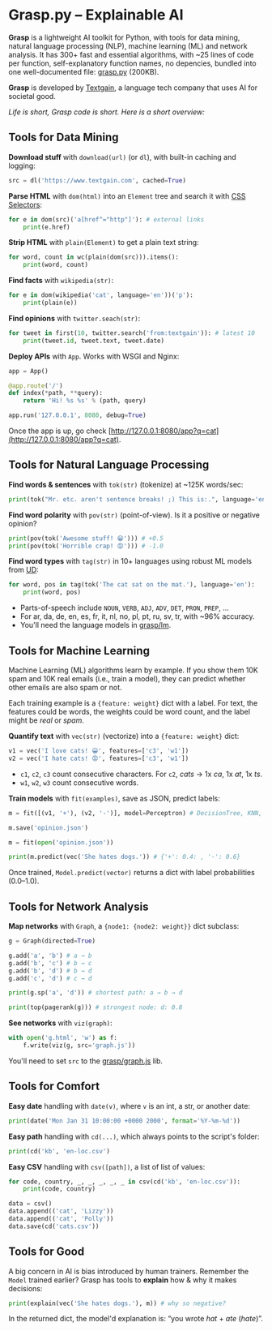 # Grasp.py – Explainable AI

**Grasp** is a lightweight AI toolkit for Python, with tools for data mining, natural language processing (NLP), machine learning (ML) and network analysis. It has 300+ fast and essential algorithms, with ~25 lines of code per function, self-explanatory function names, no depencies, bundled into one well-documented file: [grasp.py](https://github.com/textgain/grasp) (200KB).

**Grasp** is developed by [Textgain](https://textgain.com), a language tech company that uses AI for societal good.

_Life is short, Grasp code is short. Here is a short overview:_

## Tools for Data Mining

**Download stuff** with `download(url)` (or `dl`), with built-in caching and logging:

```python
src = dl('https://www.textgain.com', cached=True)
```

**Parse HTML** with `dom(html)` into an `Element` tree and search it with [CSS Selectors](https://developer.mozilla.org/en-US/docs/Web/CSS/CSS_Selectors):

```py
for e in dom(src)('a[href^="http"]'): # external links
    print(e.href)
```

**Strip HTML** with `plain(Element)` to get a plain text string:

```py
for word, count in wc(plain(dom(src))).items():
	print(word, count)
```

**Find facts** with `wikipedia(str)`:

```py
for e in dom(wikipedia('cat', language='en'))('p'):
	print(plain(e))
```

**Find opinions** with `twitter.seach(str)`:

```py
for tweet in first(10, twitter.search('from:textgain')): # latest 10
    print(tweet.id, tweet.text, tweet.date)
```

**Deploy APIs** with `App`. Works with WSGI and Nginx:

```py
app = App()
```

```py
@app.route('/')
def index(*path, **query):
    return 'Hi! %s %s' % (path, query)
```

```py
app.run('127.0.0.1', 8080, debug=True)
```

Once the app is up, go check [http://127.0.0.1:8080/app?q=cat](http://127.0.0.1:8080/app?q=cat).

## Tools for Natural Language Processing

**Find words & sentences** with `tok(str)` (tokenize) at ~125K words/sec:

```py
print(tok("Mr. etc. aren't sentence breaks! ;) This is:.", language='en'))
```

**Find word polarity** with `pov(str)` (point-of-view). Is it a positive or negative opinion?

```py
print(pov(tok('Awesome stuff! 😁'))) # +0.5
print(pov(tok('Horrible crap! 😡'))) # -1.0
```

**Find word types** with `tag(str)` in 10+ languages using robust ML models from [UD](https://universaldependencies.org):

```py
for word, pos in tag(tok('The cat sat on the mat.'), language='en'):
    print(word, pos)
```

* Parts-of-speech include `NOUN`, `VERB`, `ADJ`, `ADV`, `DET`, `PRON`, `PREP`, ...
* For ar, da, de, en, es, fr, it, nl, no, pl, pt, ru, sv, tr, with ~96% accuracy.
* You'll need the language models in [grasp/lm](https://github.com/textgain/grasp/tree/master/lm).


## Tools for Machine Learning

Machine Learning (ML) algorithms learn by example. If you show them 10K spam and 10K real emails (i.e., train a model), they can predict whether other emails are also spam or not.

Each training example is a `{feature: weight}` dict with a label. For text, the features could be words, the weights could be word count, and the label might be _real_ or _spam_.


**Quantify text** with `vec(str)` (vectorize) into a `{feature: weight}` dict:

```py
v1 = vec('I love cats! 😀', features=['c3', 'w1'])
v2 = vec('I hate cats! 😡', features=['c3', 'w1'])
```

* `c1`, `c2`, `c3` count consecutive characters. For `c2`, _cats_ → 1x _ca_, 1x _at_, 1x _ts_.
* `w1`, `w2`, `w3` count consecutive words. 

**Train models** with `fit(examples)`, save as JSON, predict labels: 

```py
m = fit([(v1, '+'), (v2, '-')], model=Perceptron) # DecisionTree, KNN, ...
```

```py
m.save('opinion.json')
```

```py
m = fit(open('opinion.json'))
```

```py
print(m.predict(vec('She hates dogs.')) # {'+': 0.4: , '-': 0.6}
```

Once trained, `Model.predict(vector)` returns a dict with label probabilities (0.0–1.0). 

## Tools for Network Analysis

**Map networks** with `Graph`, a `{node1: {node2: weight}}` dict subclass:

```py
g = Graph(directed=True)
```

```py
g.add('a', 'b') # a → b
g.add('b', 'c') # b → c
g.add('b', 'd') # b → d
g.add('c', 'd') # c → d
```

```py
print(g.sp('a', 'd')) # shortest path: a → b → d
```

```py
print(top(pagerank(g))) # strongest node: d: 0.8
```

**See networks** with `viz(graph)`:

```py
with open('g.html', 'w') as f:
	f.write(viz(g, src='graph.js'))
```

You'll need to set `src` to the [grasp/graph.js](https://github.com/textgain/grasp/blob/master/graph.js) lib.

## Tools for Comfort

**Easy date** handling with `date(v)`, where `v` is an int, a str, or another date:

```py
print(date('Mon Jan 31 10:00:00 +0000 2000', format='%Y-%m-%d'))
```

**Easy path** handling with `cd(...)`, which always points to the script's folder:

```py
print(cd('kb', 'en-loc.csv')
```

**Easy CSV** handling with `csv([path])`, a list of list of values:

```py
for code, country, _, _, _, _, _ in csv(cd('kb', 'en-loc.csv')):
	print(code, country)
```

```py
data = csv()
data.append(('cat', 'Lizzy'))
data.append(('cat', 'Polly'))
data.save(cd('cats.csv'))
```

## Tools for Good

A big concern in AI is bias introduced by human trainers. Remember the `Model` trained earlier? Grasp has tools to **explain** how & why it makes decisions:

```py
print(explain(vec('She hates dogs.'), m)) # why so negative?
```

In the returned dict, the model'd explanation is: “you wrote _hat_ + _ate_ (_hate_)”.